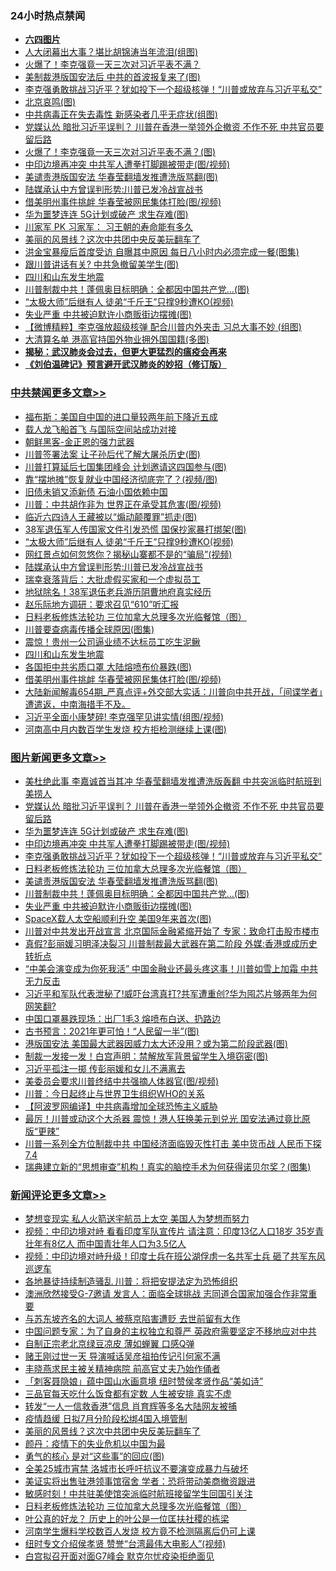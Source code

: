 <div class="catlist">
<h3>24小时热点禁闻</h3>
<ul>
<li><b><a href="64photo" target="_blank">六四图片</a></b></li>
<li><a href="https://github.com/fqnews/bnews/blob/master/cbnews/20200531/1337219.md">人大闭幕出大事？堪比胡锦涛当年流泪(组图)</a></li>
<li><a href="https://github.com/fqnews/bnews/blob/master/comments/20200531/1337205.md">火爆了！李克强竟一天三次对习近平表不满？</a></li>
<li><a href="https://github.com/fqnews/bnews/blob/master/cnnews/20200531/1337215.md">美制裁港版国安法后 中共的首波报复来了(图)</a></li>
<li><a href="https://github.com/fqnews/bnews/blob/master/topimagenews/20200531/1337393.md">李克强勇敢挑战习近平？犹如投下一个超级核弹！“川普或放弃与习近平私交”</a></li>
<li><a href="https://github.com/fqnews/bnews/blob/master/comments/20200531/1337178.md">北京哀鸣(图)</a></li>
<li><a href="https://github.com/fqnews/bnews/blob/master/cnnews/20200531/1337214.md">中共病毒正在失去毒性 新感染者几乎无症状(组图)</a></li>
<li><a href="https://github.com/fqnews/bnews/blob/master/topimagenews/20200531/1337471.md">党媒认怂 暗批习近平误判？ 川普在香港一举领外企撤资 不作不死 中共官员要留后路</a></li>
<li><a href="https://github.com/fqnews/bnews/blob/master/cbnews/20200531/1337256.md">火爆了！李克强竟一天三次对习近平表不满？(图)</a></li>
<li><a href="https://github.com/fqnews/bnews/blob/master/topimagenews/20200531/1337457.md">中印边境再冲突 中共军人遭拳打脚踢被带走(图/视频)</a></li>
<li><a href="https://github.com/fqnews/bnews/blob/master/topimagenews/20200531/1337292.md">美谴责港版国安法 华春莹翻墙发推遭洗版骂翻(图)</a></li>
<li><a href="https://github.com/fqnews/bnews/blob/master/cbnews/20200531/1337420.md">陆媒承认中方曾误判形势:川普已发冷战宣战书</a></li>
<li><a href="https://github.com/fqnews/bnews/blob/master/cbnews/20200531/1337347.md">借美明州事件挑衅 华春莹被网民集体打脸(图/视频)</a></li>
<li><a href="https://github.com/fqnews/bnews/blob/master/topimagenews/20200531/1337458.md">华为噩梦连连 5G计划或破产 求生存难(图)</a></li>
<li><a href="https://github.com/fqnews/bnews/blob/master/comments/20200531/1337177.md">川家军 PK 习家军： 习王朝的寿命能有多久</a></li>
<li><a href="https://github.com/fqnews/bnews/blob/master/comments/20200531/1337425.md">美丽的风景线？这次中共团中央反美玩翻车了</a></li>
<li><a href="https://github.com/fqnews/bnews/blob/master/yule/20200531/1337145.md">洪金宝暴瘦后首度受访 自曝其中原因 每日八小时内必须完成一餐(图集)</a></li>
<li><a href="https://github.com/fqnews/bnews/blob/master/cbnews/20200531/1337185.md">跟川普讲话有关? 中共急撤留美学生(图)</a></li>
<li><a href="https://github.com/fqnews/bnews/blob/master/cbnews/20200531/1337374.md">四川和山东发生地震</a></li>
<li><a href="https://github.com/fqnews/bnews/blob/master/topimagenews/20200531/1337255.md">川普制裁中共！蓬佩奥目标明确：全都因中国共产党...(图)</a></li>
<li><a href="https://github.com/fqnews/bnews/blob/master/cbnews/20200531/1337422.md">“太极大师”后继有人 徒弟“千斤王”只撑9秒遭KO(视频)</a></li>
<li><a href="https://github.com/fqnews/bnews/blob/master/topimagenews/20200531/1337218.md">失业严重 中共被迫默许小商贩街边摆摊(图)</a></li>
<li><a href="https://github.com/fqnews/bnews/blob/master/comments/20200531/1337267.md">【微博精粹】李克强放超级核弹 配合川普内外夹击 习总大事不妙 (组图)</a></li>
<li><a href="https://github.com/fqnews/bnews/blob/master/cnnews/hknews/20200531/1337261.md">大清算名单 港高官持国外物业拥外国国籍(多图)</a></li>
<li><b><a href="https://github.com/fqnews/bnews/blob/master/comments/20200211/1275071.md" target="_blank">揭秘：武汉肺炎会过去，但更大更猛烈的瘟疫会再来</a></b></li>
<li><b><a href="https://github.com/fqnews/bnews/blob/master/comments/20200207/1272816.md" target="_blank">《刘伯温碑记》预言避开武汉肺炎的妙招（修订版）</a></b></li>
</ul>
</div>

<div class="catlist">
<h3><a href="https://github.com/fqnews/bnews/blob/master/cbnews/" target="_blank">中共禁闻</a><span><a href="https://github.com/fqnews/bnews/blob/master/cbnews/" target="_blank" rel="nofollow">更多文章>></a></span></h3>
<ul>
<li><a href="https://github.com/fqnews/bnews/blob/master/cbnews/20200601/1337540.md" target="_blank">福布斯：美国自中国的进口量较两年前下降近五成</a></li>
<li><a href="https://github.com/fqnews/bnews/blob/master/cbnews/20200531/1337506.md" target="_blank">载人龙飞船首飞 与国际空间站成功对接</a></li>
<li><a href="https://github.com/fqnews/bnews/blob/master/cbnews/20200531/1337500.md" target="_blank">朝鲜黑客-金正恩的强力武器</a></li>
<li><a href="https://github.com/fqnews/bnews/blob/master/cbnews/20200531/1337494.md" target="_blank">川普签署法案 让子孙后代了解大屠杀历史(图)</a></li>
<li><a href="https://github.com/fqnews/bnews/blob/master/cbnews/20200531/1337493.md" target="_blank">川普打算延后七国集团峰会 计划邀请这四国参与(图)</a></li>
<li><a href="https://github.com/fqnews/bnews/blob/master/cbnews/20200531/1337492.md" target="_blank">靠“摆地摊”恢复就业中国经济彻底完了？(视频/图)</a></li>
<li><a href="https://github.com/fqnews/bnews/blob/master/cbnews/20200531/1337486.md" target="_blank">旧债未销又添新债 石油小国依赖中国</a></li>
<li><a href="https://github.com/fqnews/bnews/blob/master/cbnews/20200531/1337476.md" target="_blank">川普：中共胡作非为 世界正在承受其危害(图/视频)</a></li>
<li><a href="https://github.com/fqnews/bnews/blob/master/cbnews/20200531/1337467.md" target="_blank">临近六四诗人王藏被以“煽动颠覆罪”抓走(图)</a></li>
<li><a href="https://github.com/fqnews/bnews/blob/master/cbnews/20200531/1337466.md" target="_blank">38军退伍军人传国家文件引发恐慌 国保抄家暴打绑架(图)</a></li>
<li><a href="https://github.com/fqnews/bnews/blob/master/cbnews/20200531/1337422.md" target="_blank">“太极大师”后继有人 徒弟“千斤王”只撑9秒遭KO(视频)</a></li>
<li><a href="https://github.com/fqnews/bnews/blob/master/cbnews/20200531/1337421.md" target="_blank">网红景点如何忽悠你？揭秘山寨都不是的“骗局”(视频)</a></li>
<li><a href="https://github.com/fqnews/bnews/blob/master/cbnews/20200531/1337420.md" target="_blank">陆媒承认中方曾误判形势:川普已发冷战宣战书</a></li>
<li><a href="https://github.com/fqnews/bnews/blob/master/cbnews/20200531/1337419.md" target="_blank">瑞幸衰落背后：大批虚假买家和一个虚拟员工</a></li>
<li><a href="https://github.com/fqnews/bnews/blob/master/cbnews/20200531/1337381.md" target="_blank">地狱除名！38军退伍老兵游历阴曹地府真实经历</a></li>
<li><a href="https://github.com/fqnews/bnews/blob/master/cbnews/20200531/1336889.md" target="_blank">赵乐际地方调研：要求召见“610”听汇报</a></li>
<li><a href="https://github.com/fqnews/bnews/blob/master/comments/20200531/1337359.md" target="_blank">日料老板修炼法轮功 三位加拿大总理多次光临餐馆（图）</a></li>
<li><a href="https://github.com/fqnews/bnews/blob/master/cbnews/20200531/1337376.md" target="_blank">川普要查病毒传播全球原因(图集)</a></li>
<li><a href="https://github.com/fqnews/bnews/blob/master/cbnews/20200531/1337375.md" target="_blank">震惊！贵州一公司逼业绩不达标员工吃生泥鳅</a></li>
<li><a href="https://github.com/fqnews/bnews/blob/master/cbnews/20200531/1337374.md" target="_blank">四川和山东发生地震</a></li>
<li><a href="https://github.com/fqnews/bnews/blob/master/cbnews/20200531/1337360.md" target="_blank">各国拒中共劣质口罩 大陆熔喷布价暴跌(图)</a></li>
<li><a href="https://github.com/fqnews/bnews/blob/master/cbnews/20200531/1337347.md" target="_blank">借美明州事件挑衅 华春莹被网民集体打脸(图/视频)</a></li>
<li><a href="https://github.com/fqnews/bnews/blob/master/cbnews/20200531/1337346.md" target="_blank">大陆新闻解毒654期_严真点评+外交部大实话：川普向中共开战，「间谍学者」遭遣返，中南海措手不及。</a></li>
<li><a href="https://github.com/fqnews/bnews/blob/master/cbnews/20200531/1337293.md" target="_blank">习近平全面小康梦碎! 李克强罕见讲实情(组图/视频)</a></li>
<li><a href="https://github.com/fqnews/bnews/blob/master/cbnews/20200531/1337290.md" target="_blank">河南高中月内数百学生发烧 校方拒检测继续上课(图)</a></li>

</ul>
</div>
<div class="catlist">
<h3><a href="https://github.com/fqnews/bnews/blob/master/topimagenews/" target="_blank">图片新闻</a><span><a href="https://github.com/fqnews/bnews/blob/master/topimagenews/" target="_blank" rel="nofollow">更多文章>></a></span></h3>
<ul>
<li><a href="https://github.com/fqnews/bnews/blob/master/topimagenews/20200531/1337513.md" target="_blank">美杜绝此事 李嘉诚首当其冲 华春莹翻墙发推遭洗版轰翻 中共突派临时航班到美捞人</a></li>
<li><a href="https://github.com/fqnews/bnews/blob/master/topimagenews/20200531/1337471.md" target="_blank">党媒认怂 暗批习近平误判？ 川普在香港一举领外企撤资 不作不死 中共官员要留后路</a></li>
<li><a href="https://github.com/fqnews/bnews/blob/master/topimagenews/20200531/1337458.md" target="_blank">华为噩梦连连 5G计划或破产 求生存难(图)</a></li>
<li><a href="https://github.com/fqnews/bnews/blob/master/topimagenews/20200531/1337457.md" target="_blank">中印边境再冲突 中共军人遭拳打脚踢被带走(图/视频)</a></li>
<li><a href="https://github.com/fqnews/bnews/blob/master/topimagenews/20200531/1337393.md" target="_blank">李克强勇敢挑战习近平？犹如投下一个超级核弹！“川普或放弃与习近平私交”</a></li>
<li><a href="https://github.com/fqnews/bnews/blob/master/comments/20200531/1337359.md" target="_blank">日料老板修炼法轮功 三位加拿大总理多次光临餐馆（图）</a></li>
<li><a href="https://github.com/fqnews/bnews/blob/master/topimagenews/20200531/1337292.md" target="_blank">美谴责港版国安法 华春莹翻墙发推遭洗版骂翻(图)</a></li>
<li><a href="https://github.com/fqnews/bnews/blob/master/topimagenews/20200531/1337255.md" target="_blank">川普制裁中共！蓬佩奥目标明确：全都因中国共产党&#8230;(图)</a></li>
<li><a href="https://github.com/fqnews/bnews/blob/master/topimagenews/20200531/1337218.md" target="_blank">失业严重 中共被迫默许小商贩街边摆摊(图)</a></li>
<li><a href="https://github.com/fqnews/bnews/blob/master/topimagenews/20200531/1337132.md" target="_blank">SpaceX载人太空船顺利升空 美国9年来首次(图)</a></li>
<li><a href="https://github.com/fqnews/bnews/blob/master/topimagenews/20200530/1337051.md" target="_blank">川普对中共发出开战宣言 北京国际金融紧缩开始了 专家：致命打击股市楼市</a></li>
<li><a href="https://github.com/fqnews/bnews/blob/master/topimagenews/20200530/1337026.md" target="_blank">真假?彭丽媛习明泽决裂习 川普制裁最大武器在第二阶段 外媒:香港或成历史转折点</a></li>
<li><a href="https://github.com/fqnews/bnews/blob/master/topimagenews/20200530/1337000.md" target="_blank">“中美会演变成为你死我活” 中国金融业还最头疼这事！川普如雪上加霜 中共无力反击</a></li>
<li><a href="https://github.com/fqnews/bnews/blob/master/topimagenews/20200530/1336999.md" target="_blank">习近平和军队代表泄秘了!威吓台湾真打?共军遭重创?华为囤芯片够两年为何网笑翻?</a></li>
<li><a href="https://github.com/fqnews/bnews/blob/master/topimagenews/20200530/1336948.md" target="_blank">中国口罩暴跌现场：出厂1毛3 熔喷布白送、扔路边</a></li>
<li><a href="https://github.com/fqnews/bnews/blob/master/topimagenews/20200530/1336912.md" target="_blank">古书预言：2021年更可怕！“人民留一半”(图)</a></li>
<li><a href="https://github.com/fqnews/bnews/blob/master/topimagenews/20200530/1336860.md" target="_blank">港版国安法 美国最大武器因威力太大还没用？或为第二阶段武器(图)</a></li>
<li><a href="https://github.com/fqnews/bnews/blob/master/topimagenews/20200530/1336772.md" target="_blank">制裁一发接一发！白宫声明：禁解放军背景留学生入境窃密(图)</a></li>
<li><a href="https://github.com/fqnews/bnews/blob/master/topimagenews/20200530/1336686.md" target="_blank">习近平孤注一掷 传彭丽媛和女儿不满离去</a></li>
<li><a href="https://github.com/fqnews/bnews/blob/master/topimagenews/20200530/1336685.md" target="_blank">美委员会要求川普终结中共强摘人体器官(图/视频)</a></li>
<li><a href="https://github.com/fqnews/bnews/blob/master/topimagenews/20200530/1336680.md" target="_blank">川普：今日起终止与世界卫生组织WHO的关系</a></li>
<li><a href="https://github.com/fqnews/bnews/blob/master/topimagenews/20200529/1336547.md" target="_blank">【阿波罗网编译】中共病毒增加全球恐怖主义威胁</a></li>
<li><a href="https://github.com/fqnews/bnews/blob/master/topimagenews/20200529/1336516.md" target="_blank">最厉！川普或动这个大杀器 震惊！港人狂换美元到兑光 国安法通过竟比原版“更辣”</a></li>
<li><a href="https://github.com/fqnews/bnews/blob/master/topimagenews/20200529/1336492.md" target="_blank">川普一系列全方位制裁中共 中国经济面临毁灭性打击 美中货币战 人民币下探7.4</a></li>
<li><a href="https://github.com/fqnews/bnews/blob/master/topimagenews/20200529/1336416.md" target="_blank">瑞典建立新的“思想审查”机构！真实的脑控手术为何获得诺贝尔奖？(图集)</a></li>

</ul>
</div>
<div class="catlist">
<h3><a href="https://github.com/fqnews/bnews/blob/master/comments/" target="_blank">新闻评论</a><span><a href="https://github.com/fqnews/bnews/blob/master/comments/" target="_blank" rel="nofollow">更多文章>></a></span></h3>
<ul>
<li><a href="https://github.com/fqnews/bnews/blob/master/comments/20200601/1337577.md" target="_blank">梦想变现实 私人火箭送宇航员上太空 美国人为梦想而努力</a></li>
<li><a href="https://github.com/fqnews/bnews/blob/master/comments/20200601/1337569.md" target="_blank">视频：中印边境对峙 看看印度军队宣传片 请注意：印度13亿人口18岁 35岁青壮年有8亿人 而中国青壮年人口为3.5亿人</a></li>
<li><a href="https://github.com/fqnews/bnews/blob/master/comments/20200601/1337564.md" target="_blank">视频：中印边境对峙升级！印度士兵在班公湖俘虏一名共军士兵 砸了共军东风巡逻车</a></li>
<li><a href="https://github.com/fqnews/bnews/blob/master/comments/20200601/1337561.md" target="_blank">各地暴徒持续制造骚乱 川普：将把安提法定为恐怖组织</a></li>
<li><a href="https://github.com/fqnews/bnews/blob/master/comments/20200601/1337545.md" target="_blank">澳洲欣然接受G-7邀请 发言人：面临全球挑战 志同道合国家加强合作非常重要</a></li>
<li><a href="https://github.com/fqnews/bnews/blob/master/comments/20200601/1337539.md" target="_blank">与苏东坡齐名的大词人 被蔡京陷害遭贬 去世前留有大作</a></li>
<li><a href="https://github.com/fqnews/bnews/blob/master/comments/20200531/1337504.md" target="_blank">中国问题专家：为了自身的主权独立和尊严  英政府需要坚定不移地应对中共</a></li>
<li><a href="https://github.com/fqnews/bnews/blob/master/comments/20200531/1337498.md" target="_blank">自制正宗老北京绿豆凉皮 薄如蝉翼 口感Q弹</a></li>
<li><a href="https://github.com/fqnews/bnews/blob/master/comments/20200531/1337460.md" target="_blank">赌王刚过世一天  导演喊话吴彦祖拍传记引何家不满</a></li>
<li><a href="https://github.com/fqnews/bnews/blob/master/comments/20200531/1337447.md" target="_blank">丰晓燕求民主被关精神病院 前高官丈夫乃始作俑者</a></li>
<li><a href="https://github.com/fqnews/bnews/blob/master/comments/20200531/1337446.md" target="_blank">「刺客聂隐娘」蕴中国山水画意境 纽时赞侯孝贤作品“美如诗”</a></li>
<li><a href="https://github.com/fqnews/bnews/blob/master/comments/20200531/1337436.md" target="_blank">三品官每天吃什么饭食都有定数 人生被安排 真实不虚</a></li>
<li><a href="https://github.com/fqnews/bnews/blob/master/comments/20200531/1337428.md" target="_blank">转发“一人一信救香港”信息 肖育辉等多名大陆网友被捕</a></li>
<li><a href="https://github.com/fqnews/bnews/blob/master/comments/20200531/1337426.md" target="_blank">疫情趋缓 日拟7月分阶段松绑4国入境管制</a></li>
<li><a href="https://github.com/fqnews/bnews/blob/master/comments/20200531/1337425.md" target="_blank">美丽的风景线？这次中共团中央反美玩翻车了</a></li>
<li><a href="https://github.com/fqnews/bnews/blob/master/comments/20200531/1337414.md" target="_blank">颜丹：疫情下的失业危机以中国为最</a></li>
<li><a href="https://github.com/fqnews/bnews/blob/master/comments/20200531/1337407.md" target="_blank">勇气的核心 是对“这些事”的回应(图)</a></li>
<li><a href="https://github.com/fqnews/bnews/blob/master/comments/20200531/1337394.md" target="_blank">全美25城市宵禁 洛城市长呼吁抗议不要演变成暴力与破坏</a></li>
<li><a href="https://github.com/fqnews/bnews/blob/master/comments/20200531/1337388.md" target="_blank">美证实将出售驻港领事馆宿舍 学者：恐将带动美商撤资跟进</a></li>
<li><a href="https://github.com/fqnews/bnews/blob/master/comments/20200531/1337380.md" target="_blank">敏感时刻！中共驻美使馆突派临时航班接留学生回国引关注</a></li>
<li><a href="https://github.com/fqnews/bnews/blob/master/comments/20200531/1337359.md" target="_blank">日料老板修炼法轮功 三位加拿大总理多次光临餐馆（图）</a></li>
<li><a href="https://github.com/fqnews/bnews/blob/master/comments/20200531/1337371.md" target="_blank">叶公真的好龙？ 历史上的叶公是一位匡扶社稷的栋梁</a></li>
<li><a href="https://github.com/fqnews/bnews/blob/master/comments/20200531/1337341.md" target="_blank">河南学生爆料学校数百人发烧 校方竟不检测隔离后仍可上课</a></li>
<li><a href="https://github.com/fqnews/bnews/blob/master/comments/20200531/1337334.md" target="_blank">纽时专文介绍侯孝贤 赞誉“台湾最伟大电影人”(视频)</a></li>
<li><a href="https://github.com/fqnews/bnews/blob/master/comments/20200531/1337324.md" target="_blank">白宫拟召开面对面G7峰会 默克尔忧疫染拒绝面见</a></li>

</ul>
</div>